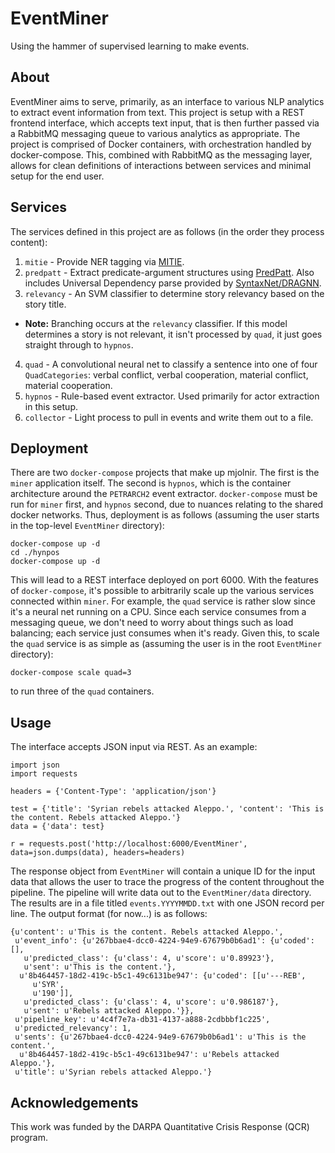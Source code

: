 EventMiner
=======

Using the hammer of supervised learning to make events.

About
-----

EventMiner aims to serve, primarily, as an interface to various NLP analytics
to extract event information from text. This project is setup with a REST
frontend interface, which accepts text input, that is then further passed
via a RabbitMQ messaging queue to various analytics as appropriate. The project
is comprised of Docker containers, with orchestration handled by
docker-compose. This, combined with RabbitMQ as the messaging layer, allows for
clean definitions of interactions between services and minimal setup for the
end user. 

Services
---------

The services defined in this project are as follows (in the order they process
content):

1. `mitie` - Provide NER tagging via [MITIE](https://github.com/mit-nlp/MITIE).
2. `predpatt` - Extract predicate-argument structures using
 [PredPatt](https://github.com/hltcoe/PredPatt). Also includes Universal
 Dependency parse provided by
 [SyntaxNet/DRAGNN](https://github.com/tensorflow/models/tree/master/syntaxnet).
3. `relevancy` - An SVM classifier to determine story relevancy based on the story title.
  * **Note:** Branching occurs at the `relevancy` classifier.
  If this model determines a story is not relevant, it isn't processed by `quad`, it just goes straight through to `hypnos`.
4. `quad` - A convolutional neural net to classify a sentence into one of four `QuadCategories`: verbal conflict, verbal cooperation, material conflict, material cooperation.
5. `hypnos` - Rule-based event extractor. Used primarily for actor extraction in this setup.
6. `collector` - Light process to pull in events and write them out to a file.

Deployment
----------

There are two `docker-compose` projects that make up mjolnir. The first is the
`miner` application itself. The second is `hypnos`, which is the container
architecture around the `PETRARCH2` event extractor. `docker-compose` must be
run for `miner` first, and `hypnos` second, due to nuances relating to the
shared docker networks. Thus, deployment is as follows (assuming the user
starts in the top-level `EventMiner` directory):

```
docker-compose up -d 
cd ./hynpos
docker-compose up -d
```

This will lead to a REST interface deployed on port 6000. With the features
of `docker-compose`, it's possible to arbitrarily scale up the various services
connected within `miner`. For example, the `quad` service is rather slow
since it's a neural net running on a CPU. Since each service consumes from a
messaging queue, we don't need to worry about things such as load balancing;
each service just consumes when it's ready. Given this, to scale the `quad`
service is as simple as (assuming the user is in the root `EventMiner` directory):

```
docker-compose scale quad=3
```

to run three of the `quad` containers.

Usage
-----

The interface accepts JSON input via REST. As an example:

```
import json
import requests

headers = {'Content-Type': 'application/json'}

test = {'title': 'Syrian rebels attacked Aleppo.', 'content': 'This is the content. Rebels attacked Aleppo.'}
data = {'data': test}

r = requests.post('http://localhost:6000/EventMiner', data=json.dumps(data), headers=headers)
```

The response object from `EventMiner` will contain a unique ID for the input data
that allows the user to trace the progress of the content throughout the
pipeline. The pipeline will write data out to the `EventMiner/data` directory. The
results are in a file titled `events.YYYYMMDD.txt` with one JSON record per
line. The output format (for now...) is as follows:

```
{u'content': u'This is the content. Rebels attacked Aleppo.',
 u'event_info': {u'267bbae4-dcc0-4224-94e9-67679b0b6ad1': {u'coded': [],
   u'predicted_class': {u'class': 4, u'score': u'0.89923'},
   u'sent': u'This is the content.'},
  u'8b464457-18d2-419c-b5c1-49c6131be947': {u'coded': [[u'---REB',
     u'SYR',
     u'190']],
   u'predicted_class': {u'class': 4, u'score': u'0.986187'},
   u'sent': u'Rebels attacked Aleppo.'}},
 u'pipeline_key': u'4c4f7e7a-db31-4137-a888-2cdbbbf1c225',
 u'predicted_relevancy': 1,
 u'sents': {u'267bbae4-dcc0-4224-94e9-67679b0b6ad1': u'This is the content.',
  u'8b464457-18d2-419c-b5c1-49c6131be947': u'Rebels attacked Aleppo.'},
 u'title': u'Syrian rebels attacked Aleppo.'}
 ```


Acknowledgements
----------------

This work was funded by the DARPA Quantitative Crisis Response (QCR) program.
